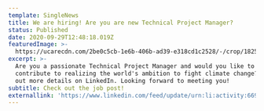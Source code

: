 ```yaml
---
template: SingleNews
title: We are hiring! Are you are new Technical Project Manager?
status: Published
date: 2020-09-29T12:48:18.019Z
featuredImage: >-
  https://ucarecdn.com/2be0c5cb-1e6b-406b-ad39-e318cd1c2528/-/crop/1825x1310/0,1081/-/preview/
excerpt: >-
  Are you a passionate Technical Project Manager and would you like to help us
  contribute to realizing the world's ambition to fight climate change? Check
  out more details on LinkedIn. Looking forward to meeting you!
subtitle: Check out the job post!
externallink: 'https://www.linkedin.com/feed/update/urn:li:activity:6691309196677267456'
---
```


